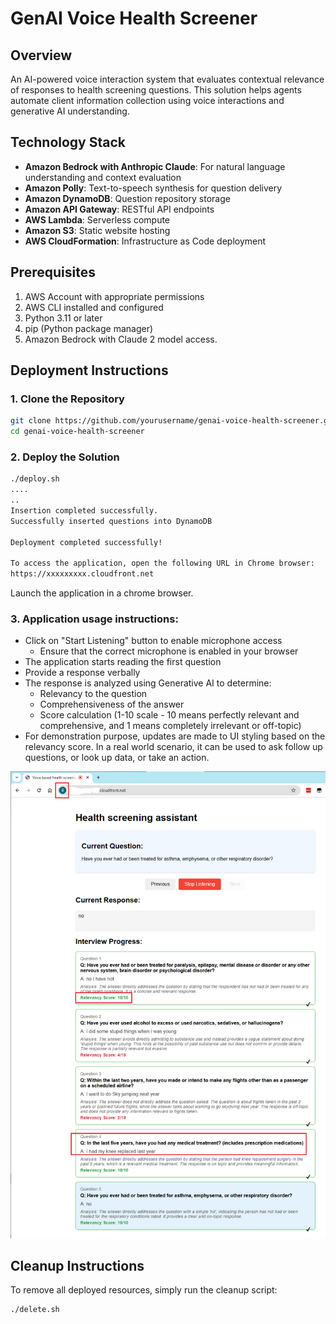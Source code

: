 # GenAI Voice Health Screener

## Overview
An AI-powered voice interaction system that evaluates contextual relevance of responses to health screening questions. This solution helps agents automate client information collection using voice interactions and generative AI understanding.

## Technology Stack
- **Amazon Bedrock with Anthropic Claude**: For natural language understanding and context evaluation
- **Amazon Polly**: Text-to-speech synthesis for question delivery
- **Amazon DynamoDB**: Question repository storage
- **Amazon API Gateway**: RESTful API endpoints
- **AWS Lambda**: Serverless compute
- **Amazon S3**: Static website hosting
- **AWS CloudFormation**: Infrastructure as Code deployment

## Prerequisites
1. AWS Account with appropriate permissions
2. AWS CLI installed and configured
3. Python 3.11 or later
4. pip (Python package manager)
5. Amazon Bedrock with Claude 2 model access.

## Deployment Instructions

### 1. Clone the Repository
```bash
git clone https://github.com/yourusername/genai-voice-health-screener.git
cd genai-voice-health-screener
```

### 2. Deploy the Solution
```bash
./deploy.sh
....
..
Insertion completed successfully.
Successfully inserted questions into DynamoDB

Deployment completed successfully!

To access the application, open the following URL in Chrome browser:
https://xxxxxxxxx.cloudfront.net
```
Launch the application in a chrome browser.

### 3. Application usage instructions:

* Click on "Start Listening" button to enable microphone access
    * Ensure that the correct microphone is enabled in your browser
* The application starts reading the first question
* Provide a response verbally
* The response is analyzed using Generative AI to determine:
    * Relevancy to the question
    * Comprehensiveness of the answer
    * Score calculation (1-10 scale - 10 means perfectly relevant and comprehensive, and 1 means completely irrelevant or off-topic)
* For demonstration purpose, updates are made to UI styling based on the relevancy score. In a real world scenario, it can be used to ask follow up questions, or look up data, or take an action.


![Health Screener Interface](./screenshot.png "GenAI Voice Health Screener Interface")


## Cleanup Instructions

To remove all deployed resources, simply run the cleanup script:

```bash
./delete.sh
